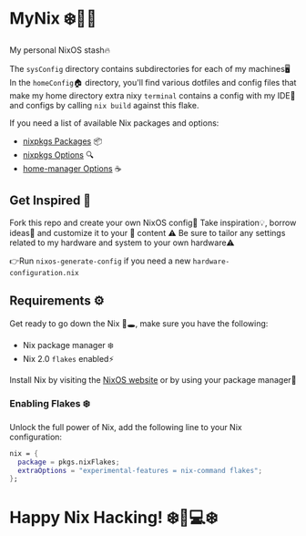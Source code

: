 # MyNix ❄️👨‍💻

My personal NixOS stash🔥

The `sysConfig` directory contains subdirectories for each of my machines🖥️
In the `homeConfig`🏠️ directory, you'll find various dotfiles and config files that make my home directory extra nixy
`terminal` contains a config with my IDE📝 and configs by calling `nix build` against this flake.

If you need a list of available Nix packages and options:

- [nixpkgs Packages](https://search.nixos.org/packages) 📦️
- [nixpkgs Options](https://search.nixos.org/options?) 🔍️
- [home-manager Options](https://mipmip.github.io/home-manager-option-search/) ☕️

## Get Inspired 🌟

Fork this repo and create your own NixOS config💫
Take inspiration💡, borrow ideas💭 and customize it to your 💖 content
 ⚠️ Be sure to tailor any settings related to my hardware and system to your own hardware⚠️

👉️Run `nixos-generate-config` if you need a new `hardware-configuration.nix`

## Requirements ⚙️

Get ready to go down the Nix 🐇🕳️, make sure you have the following:

- Nix package manager ❄️
- Nix 2.0 `flakes` enabled⚡️

Install Nix by visiting the [NixOS website](https://www.nixos.org/) or by using your package manager🚀

### Enabling Flakes ❄️

Unlock the full power of Nix, add the following line to your Nix configuration:

```nix
nix = {
  package = pkgs.nixFlakes;
  extraOptions = "experimental-features = nix-command flakes";
};
```

# Happy Nix Hacking! ❄️🔧💻️❄️
